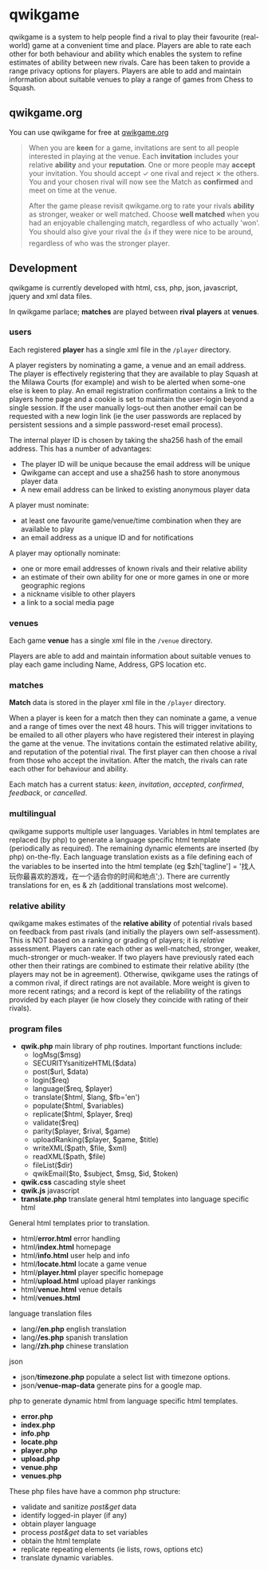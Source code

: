 # qwikgame


qwikgame is a system to help people find a rival to play their favourite (real-world) game at a convenient time and place. Players are able to rate each other for both behaviour and ability which enables the system to refine estimates of ability between new rivals. Care has been taken to provide a range privacy options for players. Players are able to add and maintain information about suitable venues to play a range of games from Chess to Squash.

## qwikgame.org

You can use qwikgame for free at [qwikgame.org](https://qwikgame.org)

> When you are **keen** for a game, invitations are sent to all people interested in playing at the venue. Each **invitation** includes your relative **ability** and your **reputation**. One or more people may **accept** your invitation. You should accept ✓ one rival and reject ⨯ the others. You and your chosen rival will now see the Match as **confirmed** and meet on time at the venue.
>
>After the game please revisit qwikgame.org to rate your rivals **ability** as stronger, weaker or well matched. Choose **well matched** when you had an enjoyable challenging match, regardless of who actually 'won'. You should also give your rival the 👍 if they were nice to be around, regardless of who was the stronger player.

  
  
  
## Development

qwikgame is currently developed with html, css, php, json, javascript, jquery and xml data files.

In qwikgame parlace; **matches** are played between **rival** **players** at **venues**.

### users

Each registered **player** has a single xml file in the `/player` directory.

A player registers by nominating a game, a venue and an email address. The player is effectively registering that they are available to play Squash at the Milawa Courts (for example) and wish to be alerted when some-one else is keen to play. An email registration confirmation contains a link to the players home page and a cookie is set to maintain the user-login beyond a single session. If the user manually logs-out then another email can be requested with a new login link (ie the user passwords are replaced by persistent sessions and a simple password-reset email process). 

The internal player ID is chosen by taking the sha256 hash of the email address. This has a number of advantages:
- The player ID will be unique because the email address will be unique
- Qwikgame can accept and use a sha256 hash to store anonymous player data
- A new email address can be linked to existing anonymous player data

A player must nominate:

- at least one favourite game/venue/time combination when they are available to play
- an email address as a unique ID and for notifications

A player may optionally nominate:

- one or more email addresses of known rivals and their relative ability
- an estimate of their own ability for one or more games in one or more geographic regions
- a nickname visible to other players
- a link to a social media page

### venues

Each game **venue** has a single xml file in the `/venue` directory.

Players are able to add and maintain information about suitable venues to play each game including Name, Address, GPS location etc.

### matches

**Match** data is stored in the player xml file in the `/player` directory.

When a player is keen for a match then they can nominate a game, a venue and a range of times over the next 48 hours. This will trigger invitations to be emailed to all other players who have registered their interest in playing the game at the venue. The invitations contain the estimated relative ability, and reputation of the potential rival. The first player can then choose a rival from those who accept the invitation. After the match, the rivals can rate each other for behaviour and ability. 

Each match has a current status: *keen*, *invitation*, *accepted*, *confirmed*, *feedback*, or *cancelled*.

### multilingual

qwikgame supports multiple user languages. Variables in html templates are replaced (by php) to generate a language specific html template (periodically as required). The remaining dynamic elements are inserted (by php) on-the-fly. Each language translation exists as a file defining each of the variables to be inserted into the html template (eg $zh['tagline'] = '找人玩你最喜欢的游戏，在一个适合你的时间和地点';). There are currently translations for en, es & zh (additional translations most welcome).

### relative ability

qwikgame makes estimates of the **relative ability** of potential rivals based on feedback from past rivals (and initially the players own self-assessment). This is NOT based on a ranking or grading of players; it is *relative* assessment. Players can rate each other as well-matched, stronger, weaker, much-stronger or much-weaker. If two players have previously rated each other then their ratings are combined to estimate their relative ability (the players may not be in agreement). Otherwise, qwikgame uses the ratings of a common rival, if direct ratings are not available. More weight is given to more recent ratings; and a record is kept of the reliability of the ratings provided by each player (ie how closely they coincide with rating of their rivals).

### program files

- **qwik.php** main library of php routines. Important functions include:
  - logMsg($msg)
  - SECURITYsanitizeHTML($data)
  - post($url, $data)
  - login($req)
  - language($req, $player)
  - translate($html, $lang, $fb='en')
  - populate($html, $variables)
  - replicate($html, $player, $req)
  - validate($req)
  - parity($player, $rival, $game)
  - uploadRanking($player, $game, $title)
  - writeXML($path, $file, $xml)
  - readXML($path, $file)
  - fileList($dir)
  - qwikEmail($to, $subject, $msg, $id, $token)
- **qwik.css** cascading style sheet
- **qwik.js** javascript
- **translate.php** translate general html templates into language specific html

General html templates prior to translation. 

- html/**error.html** error handling
- html/**index.html** homepage
- html/**info.html** user help and info
- html/**locate.html** locate a game venue
- html/**player.html** player specific homepage
- html/**upload.html** upload player rankings
- html/**venue.html** venue details
- html/**venues.html**

language translation files

- lang/**/en.php** english translation
- lang/**/es.php** spanish translation
- lang/**/zh.php** chinese translation

json

- json/**timezone.php** populate a select list with timezone options.
- json/**venue-map-data** generate pins for a google map.

php to generate dynamic html from language specific html templates. 

- **error.php** 
- **index.php** 
- **info.php** 
- **locate.php** 
- **player.php** 
- **upload.php** 
- **venue.php** 
- **venues.php** 

These php files have have a common php structure: 
- validate and sanitize *post&get* data
- identify logged-in player (if any)
- obtain player language
- process *post&get* data to set variables
- obtain the html template
- replicate repeating elements (ie lists, rows, options etc)
- translate dynamic variables.



